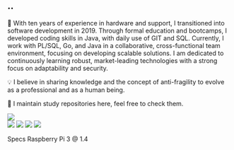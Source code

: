 
## ..
:flashlight: With ten years of experience in hardware and support, I transitioned into software development in 2019. Through formal education and bootcamps, I developed coding skills in Java, with daily use of GIT and SQL. Currently, I work with PL/SQL, Go, and Java in a collaborative, cross-functional team environment, focusing on developing scalable solutions. I am dedicated to continuously learning robust, market-leading technologies with a strong focus on adaptability and security.

💡 I believe in sharing knowledge and the concept of anti-fragility to evolve as a professional and as a human being.

📝 I maintain study repositories here, feel free to check them.

<div>
<a href="https://www.linkedin.com/in/guilhermethomas/?locale=en_US" target="_blank"><img src="https://img.shields.io/badge/-LinkedIn-%230077B5?style=for-the-badge&logo=linkedin&logoColor=white" target="_blank"></a>
 
</div>

<div>
 <img src="https://img.shields.io/badge/Java-ED8B00?style=for-the-badge&logo=java&logoColor=white" target="_blank">
 <img src="https://img.shields.io/badge/go-%2300ADD8.svg?style=for-the-badge&logo=go&logoColor=white" target="_blank">
 <img src="https://img.shields.io/badge/postgres-%23316192.svg?style=for-the-badge&logo=postgresql&logoColor=white" target="_blank">
 <img src="https://img.shields.io/badge/shell_script-%23121011.svg?style=for-the-badge&logo=gnu-bash&logoColor=white" target="_blank">

 

 
</div>

Specs
Raspberry Pi 3 @ 1.4
  

